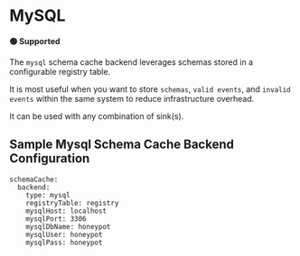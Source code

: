 # MySQL

**🟢 Supported**

The `mysql` schema cache backend leverages schemas stored in a configurable registry table.

It is most useful when you want to store `schemas`, `valid events`, and `invalid events` within the same system to reduce infrastructure overhead.

It can be used with any combination of sink(s).


## Sample Mysql Schema Cache Backend Configuration

```
schemaCache:
  backend:
    type: mysql
    registryTable: registry
    mysqlHost: localhost
    mysqlPort: 3306
    mysqlDbName: honeypot
    mysqlUser: honeypot
    mysqlPass: honeypot
```
